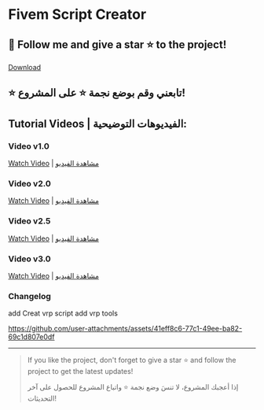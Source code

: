 # Fivem Script Creator

## 🌟 Follow me and give a star ⭐ to the project!
[Download](https://github.com/AhmedYousefDev/FivemScriptCreator/releases/download/v3.1.0/FivemScriptCreator.rar)

## ⭐ تابعني وقم بوضع نجمة ⭐ على المشروع!

## Tutorial Videos | الفيديوهات التوضيحية:

### Video v1.0
[Watch Video](https://youtu.be/bdbFa9uPiqM) | [مشاهدة الفيديو](https://youtu.be/bdbFa9uPiqM)

### Video v2.0
[Watch Video](https://youtu.be/XJQ-7pt0RZQ) | [مشاهدة الفيديو](https://youtu.be/XJQ-7pt0RZQ)

### Video v2.5
[Watch Video](https://youtu.be/sK6Caa2QEZQ) | [مشاهدة الفيديو](https://youtu.be/sK6Caa2QEZQ)


### Video v3.0
[Watch Video](https://youtu.be/I9lIwIxyOoc) | [مشاهدة الفيديو](https://youtu.be/I9lIwIxyOoc) 

### Changelog
add Creat vrp script
add vrp tools

https://github.com/user-attachments/assets/41eff8c6-77c1-49ee-ba82-69c1d807e0df



---

> If you like the project, don't forget to give a star ⭐ and follow the project to get the latest updates!
>
> إذا أعجبك المشروع، لا تنسَ وضع نجمة ⭐ واتباع المشروع للحصول على آخر التحديثات!
